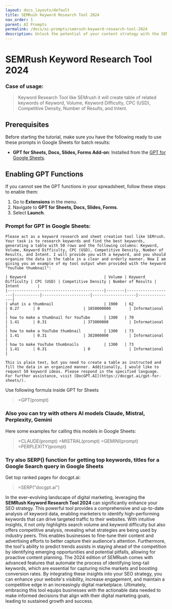 ```yaml
---
layout: docs_layouts/default
title: SEMRush Keyword Research Tool 2024
nav_order: 1
parent: AI Prompts
permalink: /docs/ai-prompts/semrush-keyword-research-tool-2024
description: Unlock the potential of your content strategy with the SEMRush Keyword Research Tool 2024. Gain insights into top-performing keywords, analyze trends, and boost your SEO efforts effortlessly. Stay ahead in the digital landscape by targeting the right keywords to drive organic traffic and maximize ROI.
---
```


# SEMRush Keyword Research Tool 2024

### Case of usage:
> Keyword Research Tool like SEMrush it will create table of related keywords of Keyword, Volume, Keyword Difficulty, CPC (USD), Competitive Density, Number of Results, and  Intent.

## Prerequisites

Before starting the tutorial, make sure you have the following ready to use these prompts in Google Sheets for batch results:

- **GPT for Sheets, Docs, Slides, Forms Add-on**: Installed from the [GPT for Google Sheets](https://workspace.google.com/u/0/marketplace/app/gpt_for_sheets_docs_forms_slides/466607203252).

## Enabling GPT Functions

If you cannot see the GPT functions in your spreadsheet, follow these steps to enable them:

1. Go to **Extensions** in the menu.
2. Navigate to **GPT for Sheets, Docs, Slides, Forms**.
3. Select **Launch**.


### Prompt for GPT in Google Sheets:
```shell
Please act as a keyword research and sheet creation tool like SEMrush. Your task is to research keywords and find the best keywords, generating a table with 50 rows and the following columns: Keyword, Volume, Keyword Difficulty, CPC (USD), Competitive Density, Number of Results, and Intent. I will provide you with a keyword, and you should organize the data in the table in a clear and orderly manner. Now I am giving you an example of my tool output when provided with the keyword "YouTube thumbnail": 

| Keyword                                  | Volume | Keyword Difficulty | CPC (USD) | Competitive Density | Number of Results | Intent        |  
|------------------------------------------|--------|--------------------|-----------|---------------------|-------------------|---------------| 
| what is a thumbnail                      | 1900   | 62                 | 0.27      | 0                   | 1850000000        | Informational | 
| how to make a thumbnail for YouTube      | 1300   | 70                 | 1.41      | 0.31                | 373000000         | Informational | 
| how to make a YouTube thumbnail          | 1300   | 73                 | 1.41      | 0.31                | 382000000         | Informational | 
| how to make YouTube thumbnails           | 1300   | 73                 | 1.41      | 0.31                | 0                 | Informational | 

This is plain text, but you need to create a table as instructed and fill the data in an organized manner. Additionally, I would like to request 50 keyword ideas. Please respond in the specified language. For further assistance, visit [DocGPT.AI](https://docgpt.ai/gpt-for-sheets/).
```

Use following formula inside GPT for Sheets
> =GPT(prompt)

### Also you can try with others AI models Claude, Mistral, Perplexity, Gemini
Here some examples for calling this models in Google Sheets:

> =CLAUDE(prompt)
> =MISTRAL(prompt)
> =GEMINI(prompt)
> =PERPLEXITY(prompt)


### Try also SERP() function for getting top keywords, titles for a Google Search query in Google Sheets

Get top ranked pages for docgpt.ai:

> =SERP("docgpt.ai")



In the ever-evolving landscape of digital marketing, leveraging the **SEMRush Keyword Research Tool 2024** can significantly enhance your SEO strategy. This powerful tool provides a comprehensive and up-to-date analysis of keyword data, enabling marketers to identify high-performing keywords that can drive targeted traffic to their websites. With intuitive insights, it not only highlights search volume and keyword difficulty but also offers competitive analysis, revealing what strategies are being used by industry peers. This enables businesses to fine-tune their content and advertising efforts to better capture their audience's attention. Furthermore, the tool's ability to predict trends assists in staying ahead of the competition by identifying emerging opportunities and potential pitfalls, allowing for proactive content planning. The 2024 edition of SEMRush comes with advanced features that automate the process of identifying long-tail keywords, which are essential for capturing niche markets and boosting conversion rates. By integrating these insights into your SEO strategy, you can enhance your website's visibility, increase engagement, and maintain a competitive edge in an increasingly digital marketplace. Ultimately, embracing this tool equips businesses with the actionable data needed to make informed decisions that align with their digital marketing goals, leading to sustained growth and success.
